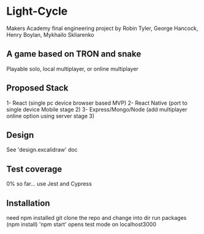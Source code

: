 # Light-Cycle

Makers Academy final engineering project by Robin Tyler, George Hancock, Henry Boylan, Mykhailo Skliarenko

 ## A game based on TRON and snake
 Playable solo, local multiplayer, or online multiplayer 
 
 ## Proposed Stack
 1- React (single pc device browser based MVP)
 2- React Native (port to single device Mobile stage 2)
 3- Express/Mongo/Node (add multiplayer online option using server stage 3)
 
 ## Design
 See 'design.excalidraw' doc
 
 ## Test coverage
 0% so far... use Jest and Cypress

 ## Installation
 need npm installed
 git clone the repo and change into dir
 run packages (npm install)
 'npm start' opens test mode on localhost3000

